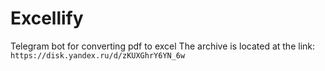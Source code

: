 # Excellify
Telegram bot for converting pdf to excel
The archive is located at the link: ```https://disk.yandex.ru/d/zKUXGhrY6YN_6w```
